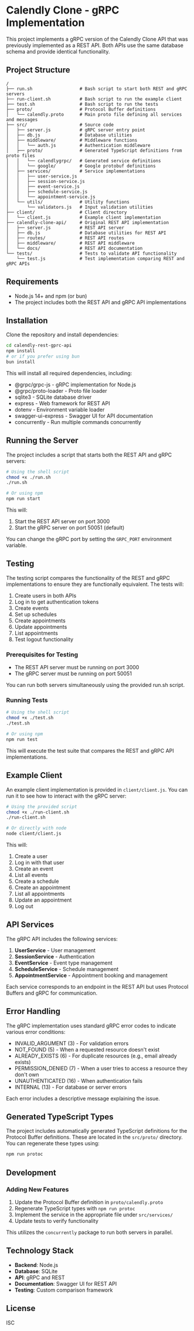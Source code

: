 # Calendly Clone - gRPC Implementation

This project implements a gRPC version of the Calendly Clone API that was previously implemented as a REST API. Both APIs use the same database schema and provide identical functionality.

## Project Structure

```
/
├── run.sh                  # Bash script to start both REST and gRPC servers
├── run-client.sh           # Bash script to run the example client
├── test.sh                 # Bash script to run the tests
├── proto/                  # Protocol Buffer definitions
│   └── calendly.proto      # Main proto file defining all services and messages
├── src/                    # Source code
│   ├── server.js           # gRPC server entry point
│   ├── db.js               # Database utilities
│   ├── middleware/         # Middleware functions
│   │   └── auth.js         # Authentication middleware
│   ├── proto/              # Generated TypeScript definitions from proto files
│   │   └── calendlygrpc/   # Generated service definitions
│   │   └── google/         # Google protobuf definitions
│   ├── services/           # Service implementations
│   │   ├── user-service.js
│   │   ├── session-service.js
│   │   ├── event-service.js
│   │   ├── schedule-service.js
│   │   └── appointment-service.js
│   └── utils/              # Utility functions
│       └── validators.js   # Input validation utilities
├── client/                 # Client directory
│   └── client.js           # Example client implementation
├── calendly-clone-api/     # Original REST API implementation
│   ├── server.js           # REST API server
│   ├── db.js               # Database utilities for REST API
│   ├── routes/             # REST API routes
│   ├── middleware/         # REST API middleware 
│   └── docs/               # REST API documentation
└── tests/                  # Tests to validate API functionality
    └── test.js             # Test implementation comparing REST and gRPC APIs
```

## Requirements

- Node.js 14+ and npm (or bun)
- The project includes both the REST API and gRPC API implementations

## Installation

Clone the repository and install dependencies:

```bash
cd calendly-rest-gprc-api
npm install
# or if you prefer using bun
bun install
```

This will install all required dependencies, including:
- @grpc/grpc-js - gRPC implementation for Node.js
- @grpc/proto-loader - Proto file loader
- sqlite3 - SQLite database driver
- express - Web framework for REST API
- dotenv - Environment variable loader
- swagger-ui-express - Swagger UI for API documentation
- concurrently - Run multiple commands concurrently

## Running the Server

The project includes a script that starts both the REST API and gRPC servers:

```bash
# Using the shell script
chmod +x ./run.sh
./run.sh

# Or using npm
npm run start
```

This will:
1. Start the REST API server on port 3000
2. Start the gRPC server on port 50051 (default)

You can change the gRPC port by setting the `GRPC_PORT` environment variable.

## Testing

The testing script compares the functionality of the REST and gRPC implementations to ensure they are functionally equivalent. The tests will:

1. Create users in both APIs
2. Log in to get authentication tokens
3. Create events
4. Set up schedules
5. Create appointments
6. Update appointments
7. List appointments
8. Test logout functionality

### Prerequisites for Testing

- The REST API server must be running on port 3000
- The gRPC server must be running on port 50051

You can run both servers simultaneously using the provided run.sh script.

### Running Tests

```bash
# Using the shell script
chmod +x ./test.sh
./test.sh

# Or using npm
npm run test
```

This will execute the test suite that compares the REST and gRPC API implementations.

## Example Client

An example client implementation is provided in `client/client.js`. You can run it to see how to interact with the gRPC server:

```bash
# Using the provided script
chmod +x ./run-client.sh
./run-client.sh

# Or directly with node
node client/client.js
```

This will:
1. Create a user
2. Log in with that user
3. Create an event
4. List all events
5. Create a schedule
6. Create an appointment
7. List all appointments
8. Update an appointment
9. Log out

## API Services

The gRPC API includes the following services:

1. **UserService** - User management
2. **SessionService** - Authentication
3. **EventService** - Event type management
4. **ScheduleService** - Schedule management
5. **AppointmentService** - Appointment booking and management

Each service corresponds to an endpoint in the REST API but uses Protocol Buffers and gRPC for communication.

## Error Handling

The gRPC implementation uses standard gRPC error codes to indicate various error conditions:

- INVALID_ARGUMENT (3) - For validation errors
- NOT_FOUND (5) - When a requested resource doesn't exist
- ALREADY_EXISTS (6) - For duplicate resources (e.g., email already exists)
- PERMISSION_DENIED (7) - When a user tries to access a resource they don't own
- UNAUTHENTICATED (16) - When authentication fails
- INTERNAL (13) - For database or server errors

Each error includes a descriptive message explaining the issue.

## Generated TypeScript Types

The project includes automatically generated TypeScript definitions for the Protocol Buffer definitions. These are located in the `src/proto/` directory. You can regenerate these types using:

```bash
npm run protoc
```

## Development

### Adding New Features

1. Update the Protocol Buffer definition in `proto/calendly.proto`
2. Regenerate TypeScript types with `npm run protoc`
3. Implement the service in the appropriate file under `src/services/`
4. Update tests to verify functionality

This utilizes the `concurrently` package to run both servers in parallel.

## Technology Stack

- **Backend**: Node.js
- **Database**: SQLite
- **API**: gRPC and REST
- **Documentation**: Swagger UI for REST API
- **Testing**: Custom comparison framework

## License

ISC
